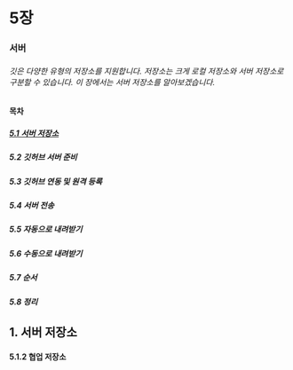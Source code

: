 # 5장
### 서버
###### 깃은 다양한 유형의 저장소를 지원합니다. 저장소는 크게 로컬 저장소와 서버 저장소로 구분할 수 있습니다. 이 장에서는 서버 저장소를 알아보겠습니다.

#### 목차
##### [5.1 서버 저장소](#1.-서버-저장소)
##### 5.2 깃허브 서버 준비
##### 5.3 깃허브 연동 및 원격 등록
##### 5.4 서버 전송
##### 5.5 자동으로 내려받기
##### 5.6 수동으로 내려받기
##### 5.7 순서
##### 5.8 정리


## 1. 서버 저장소
#### 5.1.2 협업 저장소
